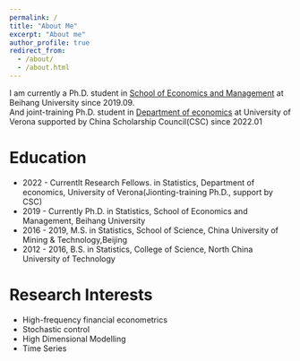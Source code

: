 ```yaml
---
permalink: /
title: "About Me"
excerpt: "About me"
author_profile: true
redirect_from: 
  - /about/
  - /about.html
---
```

  
  I am currently a Ph.D. student in [School of Economics and Management](http://sem.buaa.edu.cn/) at Beihang University since 2019.09.  
  And joint-training Ph.D. student in [Department of economics](https://www.dse.univr.it/) at University of Verona supported by China Scholarship Council(CSC) since 2022.01  




# Education

 - 2022 - Currentlt  Research Fellows. in Statistics,  Department of economics,  University of Verona(Jionting-training Ph.D., support by CSC)  
 -  2019 - Currently  Ph.D. in Statistics, School of Economics and Management, Beihang University   
 - 2016 - 2019,      M.S.  in Statistics, School of Science, China University of Mining & Technology,Beijing   
 - 2012 - 2016,      B.S.  in Statistics, College of Science, North China University of Technology   

# Research Interests

- High-frequency financial econometrics
- Stochastic control
- High Dimensional Modelling
- Time Series



